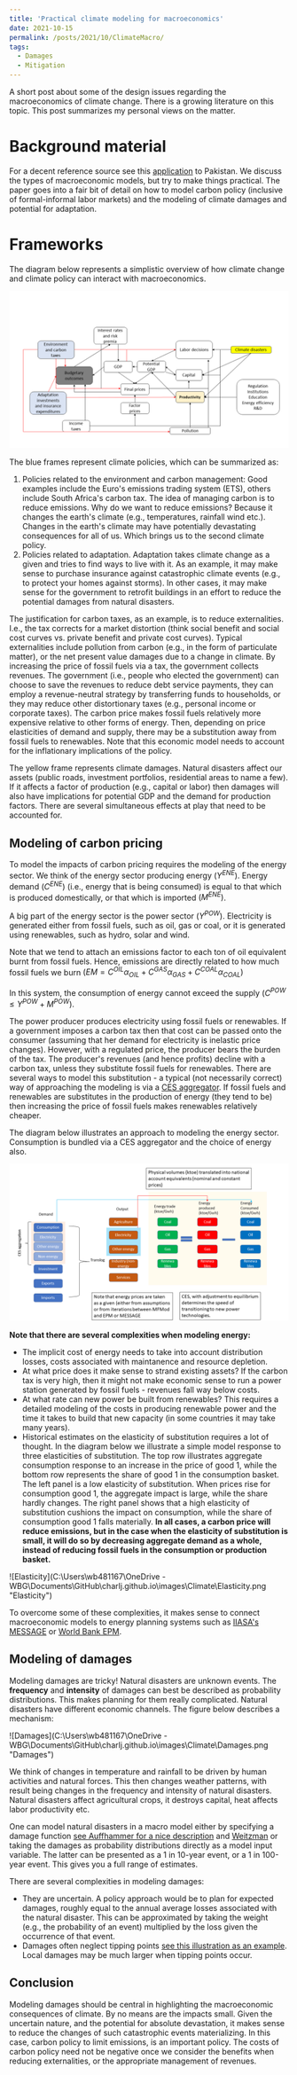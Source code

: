 ```yaml
---
title: 'Practical climate modeling for macroeconomics'
date: 2021-10-15
permalink: /posts/2021/10/ClimateMacro/
tags:
  - Damages
  - Mitigation
---
```


A short post about some of the design issues regarding the macroeconomics of climate change. There is a growing literature on this topic. This post summarizes my personal views on the matter.

# Background material

For a decent reference source see this [application](https://openknowledge.worldbank.org/handle/10986/36307) to Pakistan. We discuss the types of macroeconomic models, but try to make things practical. The paper goes into a fair bit of detail on how to model carbon policy (inclusive of formal-informal labor markets) and the modeling of climate damages and potential for adaptation.

# Frameworks

The diagram below represents a simplistic overview of how climate change and climate policy can interact with macroeconomics. 

![Framework](./_posts/CCRepresentation.png "Framework")

The blue frames represent climate policies, which can be summarized as:

1. Policies related to the environment and carbon management: Good examples include the Euro's emissions trading system (ETS), others include South Africa's carbon tax. The idea of managing carbon is to reduce emissions. Why do we want to reduce emissions? Because it changes the earth's climate (e.g., temperatures, rainfall wind etc.). Changes in the earth's climate may have potentially devastating consequences for all of us. Which brings us to the second climate policy.
2. Policies related to adaptation. Adaptation takes climate change as a given and tries to find ways to live with it. As an example, it may make sense to purchase insurance against catastrophic climate events (e.g., to protect your homes against storms). In other cases, it may make sense for the government to retrofit buildings in an effort to reduce the potential damages from natural disasters.

The justification for carbon taxes, as an example, is to reduce externalities. I.e., the tax corrects for a market distortion (think social benefit and social cost curves vs. private benefit and private cost curves). Typical externalities include pollution from carbon (e.g., in the form of particulate matter), or the net present value damages due to a change in climate. By increasing the price of fossil fuels via a tax, the government collects revenues. The government (i.e., people who elected the government) can choose to save the revenues to reduce debt service payments, they can employ a revenue-neutral strategy by transferring funds to households, or they may reduce other distortionary taxes (e.g., personal income or corporate taxes). The carbon price makes fossil fuels relatively more expensive relative to other forms of energy. Then, depending on price elasticities of demand and supply, there may be a substitution away from fossil fuels to renewables. Note that this economic model needs to account for the inflationary implications of the policy.

The yellow frame represents climate damages. Natural disasters affect our assets (public roads, investment portfolios, residential areas to name a few). If it affects a factor of production (e.g., capital or labor) then damages will also have implications for potential GDP and the demand for production factors. There are several simultaneous effects at play that need to be accounted for. 

## Modeling of carbon pricing

To model the impacts of carbon pricing requires the modeling of the energy sector. We think of the energy sector producing energy $(Y^{ENE})$. Energy demand $(C^{ENE})$ (i.e., energy that is being consumed) is equal to that which is produced domestically, or that which is imported $(M^{ENE})$.

A big part of the energy sector is the power sector $(Y^{POW})$. Electricity is generated either from fossil fuels, such as oil, gas or coal, or it is generated using renewables, such as hydro, solar and wind.

Note that we tend to attach an emissions factor to each ton of oil equivalent burnt from fossil fuels. Hence, emissions are directly related to how much fossil fuels we burn $(EM = C^{OIL}\alpha_{OIL}+C^{GAS}\alpha_{GAS}+C^{COAL}\alpha_{COAL})$ 

In this system, the consumption of energy cannot exceed the supply $(C^{POW} \leq Y^{POW}+M^{POW})$. 

The power producer produces electricity using fossil fuels or renewables. If a government imposes a carbon tax then that cost can be passed onto the consumer (assuming that her demand for electricity is inelastic price changes). However, with a regulated price, the producer bears the burden of the tax. The producer's revenues (and hence profits) decline with a carbon tax, unless they substitute fossil fuels for renewables. There are several ways to model this substitution - a typical (not necessarily correct) way of approaching the modeling is via a [CES aggregator](https://en.wikipedia.org/wiki/Constant_elasticity_of_substitution). If fossil fuels and renewables are substitutes in the production of energy (they tend to be) then increasing the price of fossil fuels makes renewables relatively cheaper.

The diagram below illustrates an approach to modeling the energy sector. Consumption is bundled via a CES aggregator and the choice of energy also. 

![Power](..\images\Climate\EnergySector.png "Power")

**Note that there are several complexities when modeling energy:**

- The implicit cost of energy needs to take into account distribution losses, costs associated with maintanence and resource depletion.
- At what price does it make sense to strand existing assets? If the carbon tax is very high, then it might not make economic sense to run a power station generated by fossil fuels - revenues fall way below costs.
- At what rate can new power be built from renewables? This requires a detailed modeling of the costs in producing renewable power and the time it takes to build that new capacity (in some countries it may take many years).
- Historical estimates on the elasticity of substitution requires a lot of thought. In the diagram below we illustrate a simple model response to three elasticities of substitution. The top row illustrates aggregate consumption response to an increase in the price of good 1, while the bottom row represents the share of good 1 in the consumption basket. The left panel is a low elasticity of substitution. When prices rise for consumption good 1, the aggregate impact is large, while the share hardly changes. The right panel shows that a high elasticity of substitution cushions the impact on consumption, while the share of consumption good 1 falls materially. **In all cases, a carbon price will reduce emissions, but in the case when the elasticity of substitution is small, it will do so by decreasing aggregate demand as a whole, instead of reducing fossil fuels in the consumption or production basket.**

![Elasticity](C:\Users\wb481167\OneDrive - WBG\Documents\GitHub\charlj.github.io\images\Climate\Elasticity.png "Elasticity")

To overcome some of these complexities, it makes sense to connect macroeconomic models to energy planning systems such as [IIASA's MESSAGE](https://iiasa.ac.at/web/home/research/researchPrograms/Energy/MESSAGE.en.html) or [World Bank EPM](https://www.researchgate.net/publication/325534590_World_Bank_Electricity_Planning_Model_EPM_Mathematical_Formulation_World_Bank_Electricity_Planning_Model).

## Modeling of damages

Modeling damages are tricky! Natural disasters are unknown events. The **frequency** and **intensity** of damages can best be described as probability distributions. This makes planning for them really complicated. Natural disasters have different economic channels. The figure below describes a mechanism:

 ![Damages](C:\Users\wb481167\OneDrive - WBG\Documents\GitHub\charlj.github.io\images\Climate\Damages.png "Damages")

 We think of changes in temperature and rainfall to be driven by human activities and natural forces. This then changes weather patterns, with result being changes in the frequency and intensity of natural disasters. Natural disasters affect agricultural crops, it destroys capital, heat affects labor productivity etc.

 One can model natural disasters in a macro model either by specifying a damage function [see Auffhammer for a nice description](https://pubs.aeaweb.org/doi/pdfplus/10.1257/jep.32.4.33) and [Weitzman](https://www.jstor.org/stable/climchanecon.1.1.57) or  taking the damages as probability distributions directly as a model input variable. The latter can be presented as a 1 in 10-year event, or a 1 in 100-year event. This gives you a full range of estimates.

 There are several complexities in modeling damages:

 - They are uncertain. A policy approach would be to plan for expected damages, roughly equal to the annual average losses associated with the natural disaster. This can be approximated by taking the weight (e.g., the probability of an event) multiplied by the loss given the occurrence of that event.
 - Damages often neglect tipping points [see this illustration as an example](https://www.carbonbrief.org/explainer-nine-tipping-points-that-could-be-triggered-by-climate-change). Local damages may be much larger when tipping points occur.

 
## Conclusion

  Modeling damages should be central in highlighting the macroeconomic consequences of climate. By no means are the impacts small. Given the uncertain nature, and the potential for absolute devastation, it makes sense to reduce the changes of such catastrophic events materializing. In this case, carbon policy to limit emissions, is an important policy. The costs of carbon policy need not be negative once we consider the benefits when reducing externalities, or the appropriate management of revenues.

